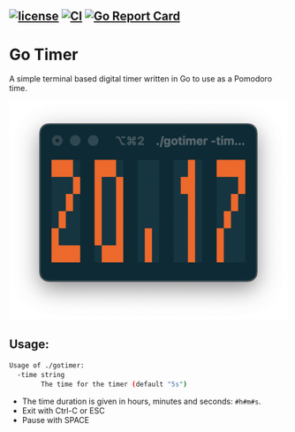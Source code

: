 [![license](https://img.shields.io/github/license/nwillc/gotimer.svg)](https://tldrlegal.com/license/-isc-license)
[![CI](https://github.com/nwillc/gotimer/workflows/CI/badge.svg)](https://github.com/nwillc/gotimer/actions?query=workflow%3CI)
[![Go Report Card](https://goreportcard.com/badge/github.com/nwillc/gotimer)](https://goreportcard.com/report/github.com/nwillc/gotimer)
---
# Go Timer

A simple terminal based digital timer written in Go to use as a Pomodoro time.

![gotimer](gotimer.png)

## Usage:

```bash
Usage of ./gotimer:
  -time string
    	The time for the timer (default "5s")
```

 - The time duration is given in hours, minutes and seconds: `#h#m#s`. 
 - Exit with Ctrl-C or ESC
 - Pause with SPACE
